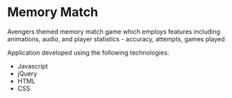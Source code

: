 # Memory Match #

Avengers themed memory match game which employs features including animations, audio, and player statistics - accuracy, attempts, games played

Application developed using the following technologies:

* Javascript
* jQuery
* HTML
* CSS
